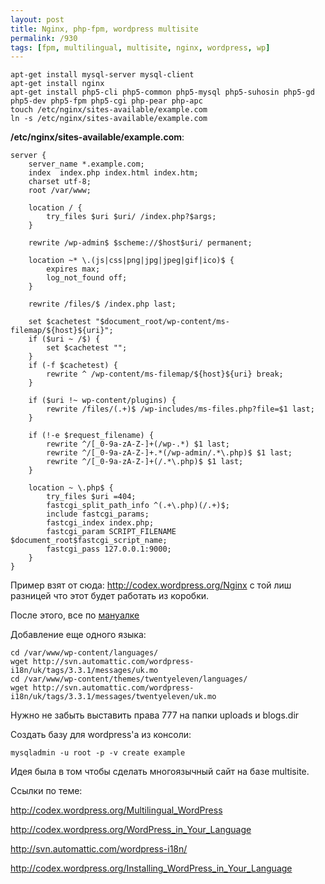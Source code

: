 ```yaml
---
layout: post
title: Nginx, php-fpm, wordpress multisite
permalink: /930
tags: [fpm, multilingual, multisite, nginx, wordpress, wp]
---
```


    apt-get install mysql-server mysql-client
    apt-get install nginx
    apt-get install php5-cli php5-common php5-mysql php5-suhosin php5-gd php5-dev php5-fpm php5-cgi php-pear php-apc
    touch /etc/nginx/sites-available/example.com
    ln -s /etc/nginx/sites-available/example.com

**/etc/nginx/sites-available/example.com**:

    server {
        server_name *.example.com;
        index  index.php index.html index.htm;
        charset utf-8;
        root /var/www;

        location / {
            try_files $uri $uri/ /index.php?$args;
        }

        rewrite /wp-admin$ $scheme://$host$uri/ permanent;

        location ~* \.(js|css|png|jpg|jpeg|gif|ico)$ {
            expires max;
            log_not_found off;
        }

        rewrite /files/$ /index.php last;

        set $cachetest "$document_root/wp-content/ms-filemap/${host}${uri}";
        if ($uri ~ /$) {
            set $cachetest "";
        }
        if (-f $cachetest) {
            rewrite ^ /wp-content/ms-filemap/${host}${uri} break;
        }

        if ($uri !~ wp-content/plugins) {
            rewrite /files/(.+)$ /wp-includes/ms-files.php?file=$1 last;
        }

        if (!-e $request_filename) {
            rewrite ^/[_0-9a-zA-Z-]+(/wp-.*) $1 last;
            rewrite ^/[_0-9a-zA-Z-]+.*(/wp-admin/.*\.php)$ $1 last;
            rewrite ^/[_0-9a-zA-Z-]+(/.*\.php)$ $1 last;
        }

        location ~ \.php$ {
            try_files $uri =404;
            fastcgi_split_path_info ^(.+\.php)(/.+)$;
            include fastcgi_params;
            fastcgi_index index.php;
            fastcgi_param SCRIPT_FILENAME $document_root$fastcgi_script_name;
            fastcgi_pass 127.0.0.1:9000;
        }
    }

Пример взят от сюда: <http://codex.wordpress.org/Nginx> с той лиш разницей что этот будет работать из коробки.

После этого, все по [мануалке](/663/)


Добавление еще одного языка:

    cd /var/www/wp-content/languages/
    wget http://svn.automattic.com/wordpress-i18n/uk/tags/3.3.1/messages/uk.mo
    cd /var/www/wp-content/themes/twentyeleven/languages/
    wget http://svn.automattic.com/wordpress-i18n/uk/tags/3.3.1/messages/twentyeleven/uk.mo

Нужно не забыть выставить права 777 на папки uploads и blogs.dir

Создать базу для wordpress'а из консоли:

    mysqladmin -u root -p -v create example

Идея была в том чтобы сделать многоязычный сайт на базе multisite.

Ссылки по теме:

<http://codex.wordpress.org/Multilingual_WordPress>

<http://codex.wordpress.org/WordPress_in_Your_Language>

<http://svn.automattic.com/wordpress-i18n/>

<http://codex.wordpress.org/Installing_WordPress_in_Your_Language>

